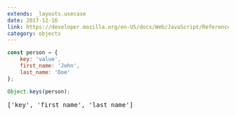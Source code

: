 ```yaml
---
extends: _layouts.usecase
date: 2017-12-16
link: https://developer.mozilla.org/en-US/docs/Web/JavaScript/Reference/Global_Objects/Object/keys
category: objects
---
```



```javascript
const person = {
    key: 'value',
    first_name: 'John',
    last_name: 'Doe'
};

Object.keys(person);
```
<pre class="output">['key', 'first_name', 'last_name']</pre>
